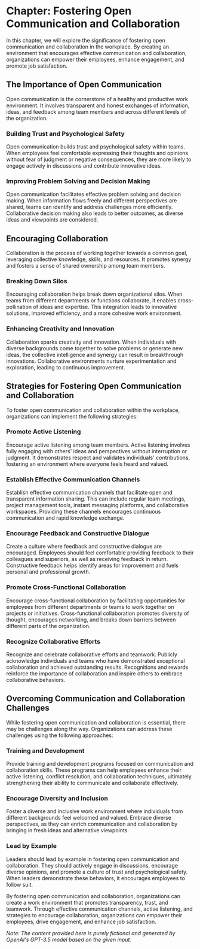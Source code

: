 Chapter: Fostering Open Communication and Collaboration
=======================================================

In this chapter, we will explore the significance of fostering open communication and collaboration in the workplace. By creating an environment that encourages effective communication and collaboration, organizations can empower their employees, enhance engagement, and promote job satisfaction.

**The Importance of Open Communication**
----------------------------------------

Open communication is the cornerstone of a healthy and productive work environment. It involves transparent and honest exchanges of information, ideas, and feedback among team members and across different levels of the organization.

### **Building Trust and Psychological Safety**

Open communication builds trust and psychological safety within teams. When employees feel comfortable expressing their thoughts and opinions without fear of judgment or negative consequences, they are more likely to engage actively in discussions and contribute innovative ideas.

### **Improving Problem Solving and Decision Making**

Open communication facilitates effective problem solving and decision making. When information flows freely and different perspectives are shared, teams can identify and address challenges more efficiently. Collaborative decision making also leads to better outcomes, as diverse ideas and viewpoints are considered.

**Encouraging Collaboration**
-----------------------------

Collaboration is the process of working together towards a common goal, leveraging collective knowledge, skills, and resources. It promotes synergy and fosters a sense of shared ownership among team members.

### **Breaking Down Silos**

Encouraging collaboration helps break down organizational silos. When teams from different departments or functions collaborate, it enables cross-pollination of ideas and expertise. This integration leads to innovative solutions, improved efficiency, and a more cohesive work environment.

### **Enhancing Creativity and Innovation**

Collaboration sparks creativity and innovation. When individuals with diverse backgrounds come together to solve problems or generate new ideas, the collective intelligence and synergy can result in breakthrough innovations. Collaborative environments nurture experimentation and exploration, leading to continuous improvement.

**Strategies for Fostering Open Communication and Collaboration**
-----------------------------------------------------------------

To foster open communication and collaboration within the workplace, organizations can implement the following strategies:

### **Promote Active Listening**

Encourage active listening among team members. Active listening involves fully engaging with others' ideas and perspectives without interruption or judgment. It demonstrates respect and validates individuals' contributions, fostering an environment where everyone feels heard and valued.

### **Establish Effective Communication Channels**

Establish effective communication channels that facilitate open and transparent information sharing. This can include regular team meetings, project management tools, instant messaging platforms, and collaborative workspaces. Providing these channels encourages continuous communication and rapid knowledge exchange.

### **Encourage Feedback and Constructive Dialogue**

Create a culture where feedback and constructive dialogue are encouraged. Employees should feel comfortable providing feedback to their colleagues and superiors, as well as receiving feedback in return. Constructive feedback helps identify areas for improvement and fuels personal and professional growth.

### **Promote Cross-Functional Collaboration**

Encourage cross-functional collaboration by facilitating opportunities for employees from different departments or teams to work together on projects or initiatives. Cross-functional collaboration promotes diversity of thought, encourages networking, and breaks down barriers between different parts of the organization.

### **Recognize Collaborative Efforts**

Recognize and celebrate collaborative efforts and teamwork. Publicly acknowledge individuals and teams who have demonstrated exceptional collaboration and achieved outstanding results. Recognitions and rewards reinforce the importance of collaboration and inspire others to embrace collaborative behaviors.

**Overcoming Communication and Collaboration Challenges**
---------------------------------------------------------

While fostering open communication and collaboration is essential, there may be challenges along the way. Organizations can address these challenges using the following approaches:

### **Training and Development**

Provide training and development programs focused on communication and collaboration skills. These programs can help employees enhance their active listening, conflict resolution, and collaboration techniques, ultimately strengthening their ability to communicate and collaborate effectively.

### **Encourage Diversity and Inclusion**

Foster a diverse and inclusive work environment where individuals from different backgrounds feel welcomed and valued. Embrace diverse perspectives, as they can enrich communication and collaboration by bringing in fresh ideas and alternative viewpoints.

### **Lead by Example**

Leaders should lead by example in fostering open communication and collaboration. They should actively engage in discussions, encourage diverse opinions, and promote a culture of trust and psychological safety. When leaders demonstrate these behaviors, it encourages employees to follow suit.

By fostering open communication and collaboration, organizations can create a work environment that promotes transparency, trust, and teamwork. Through effective communication channels, active listening, and strategies to encourage collaboration, organizations can empower their employees, drive engagement, and enhance job satisfaction.

*Note: The content provided here is purely fictional and generated by OpenAI's GPT-3.5 model based on the given input.*

